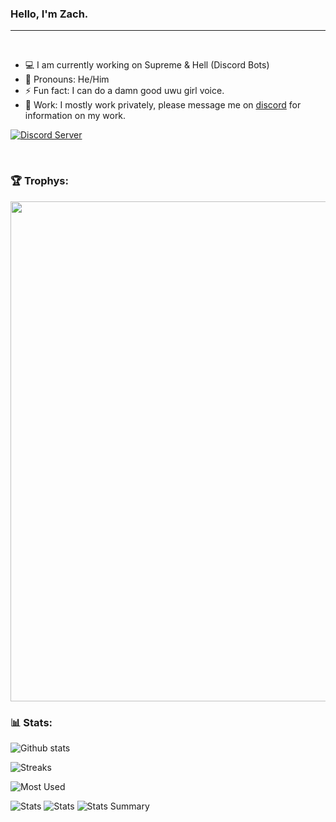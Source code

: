 ### Hello, I'm Zach.

---

<br/>

- 💻 I am currently working on Supreme & Hell (Discord Bots)
- 🙂 Pronouns: He/Him
- ⚡ Fun fact: I can do a damn good uwu girl voice.
- 💼 Work: I mostly work privately, please message me on [discord](https://discord.com/users/508372340904558603/) for information on my work.

[![Discord Server](https://img.shields.io/discord/708607643987476480?color=7289DA&logo=discord&style=for-the-badge&label=Supreme)](https://discord.gg/supreme)

<br/>

### 🏆 Trophys:
<a href="https://github.com/ryo-ma/github-profile-trophy">
  <img width=800 src="https://github-profile-trophy.vercel.app/?username=luna761&column=8&theme=discord&no-frame=true&no-bg=true"/>
</a>


### 📊 Stats:
![Github stats](https://github-readme-stats.vercel.app/api?username=luna761&theme=radical&show_icons=true&count_private=true)
  
![Streaks](https://github-readme-streak-stats.herokuapp.com/?user=luna761&hide_border=true&theme=tokyonight)

![Most Used](https://github-readme-stats.vercel.app/api/top-langs/?username=LUNA761&hide_border=true&theme=blue-green)
 
![Stats](https://github-profile-summary-cards.vercel.app/api/cards/repos-per-language?username=luna761&theme=solarized_dark)
![Stats](https://github-profile-summary-cards.vercel.app/api/cards/most-commit-language?username=luna761&theme=solarized_dark)
![Stats Summary](https://github-profile-summary-cards.vercel.app/api/cards/profile-details?username=luna761&theme=solarized_dark)
